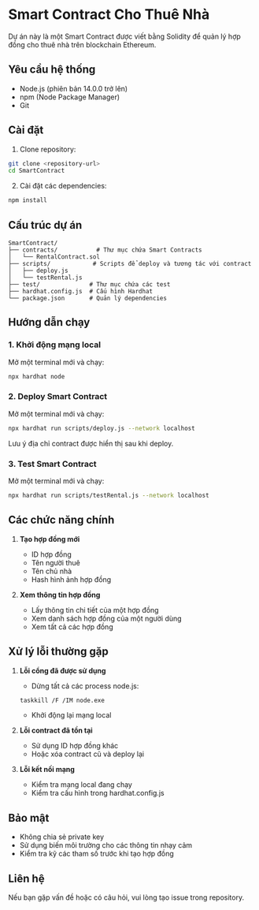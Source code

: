 # Smart Contract Cho Thuê Nhà

Dự án này là một Smart Contract được viết bằng Solidity để quản lý hợp đồng cho thuê nhà trên blockchain Ethereum.

## Yêu cầu hệ thống

- Node.js (phiên bản 14.0.0 trở lên)
- npm (Node Package Manager)
- Git

## Cài đặt

1. Clone repository:
```bash
git clone <repository-url>
cd SmartContract
```

2. Cài đặt các dependencies:
```bash
npm install
```

## Cấu trúc dự án

```
SmartContract/
├── contracts/           # Thư mục chứa Smart Contracts
│   └── RentalContract.sol
├── scripts/            # Scripts để deploy và tương tác với contract
│   ├── deploy.js
│   └── testRental.js
├── test/              # Thư mục chứa các test
├── hardhat.config.js  # Cấu hình Hardhat
└── package.json       # Quản lý dependencies
```

## Hướng dẫn chạy

### 1. Khởi động mạng local

Mở một terminal mới và chạy:
```bash
npx hardhat node
```

### 2. Deploy Smart Contract

Mở một terminal mới và chạy:
```bash
npx hardhat run scripts/deploy.js --network localhost
```

Lưu ý địa chỉ contract được hiển thị sau khi deploy.

### 3. Test Smart Contract

Mở một terminal mới và chạy:
```bash
npx hardhat run scripts/testRental.js --network localhost
```

## Các chức năng chính

1. **Tạo hợp đồng mới**
   - ID hợp đồng
   - Tên người thuê
   - Tên chủ nhà
   - Hash hình ảnh hợp đồng

2. **Xem thông tin hợp đồng**
   - Lấy thông tin chi tiết của một hợp đồng
   - Xem danh sách hợp đồng của một người dùng
   - Xem tất cả các hợp đồng

## Xử lý lỗi thường gặp

1. **Lỗi cổng đã được sử dụng**
   - Dừng tất cả các process node.js:
   ```bash
   taskkill /F /IM node.exe
   ```
   - Khởi động lại mạng local

2. **Lỗi contract đã tồn tại**
   - Sử dụng ID hợp đồng khác
   - Hoặc xóa contract cũ và deploy lại

3. **Lỗi kết nối mạng**
   - Kiểm tra mạng local đang chạy
   - Kiểm tra cấu hình trong hardhat.config.js

## Bảo mật

- Không chia sẻ private key
- Sử dụng biến môi trường cho các thông tin nhạy cảm
- Kiểm tra kỹ các tham số trước khi tạo hợp đồng

## Liên hệ

Nếu bạn gặp vấn đề hoặc có câu hỏi, vui lòng tạo issue trong repository.
